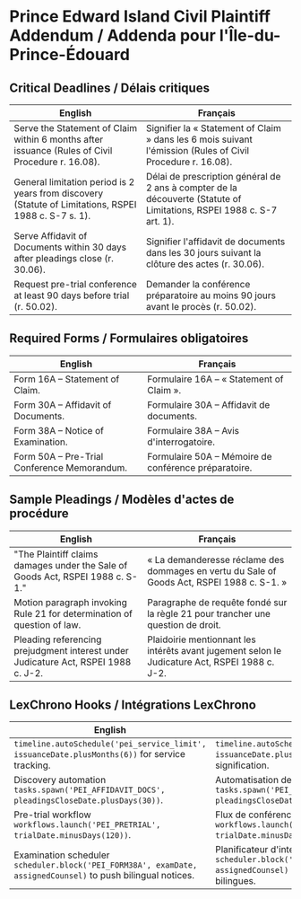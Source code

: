 # Prince Edward Island Civil Plaintiff Addendum / Addenda pour l'Île-du-Prince-Édouard

## Critical Deadlines / Délais critiques
| English | Français |
| --- | --- |
| Serve the Statement of Claim within 6 months after issuance (Rules of Civil Procedure r. 16.08). | Signifier la « Statement of Claim » dans les 6 mois suivant l'émission (Rules of Civil Procedure r. 16.08). |
| General limitation period is 2 years from discovery (Statute of Limitations, RSPEI 1988 c. S-7 s. 1). | Délai de prescription général de 2 ans à compter de la découverte (Statute of Limitations, RSPEI 1988 c. S-7 art. 1). |
| Serve Affidavit of Documents within 30 days after pleadings close (r. 30.06). | Signifier l'affidavit de documents dans les 30 jours suivant la clôture des actes (r. 30.06). |
| Request pre-trial conference at least 90 days before trial (r. 50.02). | Demander la conférence préparatoire au moins 90 jours avant le procès (r. 50.02). |

## Required Forms / Formulaires obligatoires
| English | Français |
| --- | --- |
| Form 16A – Statement of Claim. | Formulaire 16A – « Statement of Claim ». |
| Form 30A – Affidavit of Documents. | Formulaire 30A – Affidavit de documents. |
| Form 38A – Notice of Examination. | Formulaire 38A – Avis d'interrogatoire. |
| Form 50A – Pre-Trial Conference Memorandum. | Formulaire 50A – Mémoire de conférence préparatoire. |

## Sample Pleadings / Modèles d'actes de procédure
| English | Français |
| --- | --- |
| "The Plaintiff claims damages under the Sale of Goods Act, RSPEI 1988 c. S-1." | « La demanderesse réclame des dommages en vertu du Sale of Goods Act, RSPEI 1988 c. S-1. » |
| Motion paragraph invoking Rule 21 for determination of question of law. | Paragraphe de requête fondé sur la règle 21 pour trancher une question de droit. |
| Pleading referencing prejudgment interest under Judicature Act, RSPEI 1988 c. J-2. | Plaidoirie mentionnant les intérêts avant jugement selon le Judicature Act, RSPEI 1988 c. J-2. |

## LexChrono Hooks / Intégrations LexChrono
| English | Français |
| --- | --- |
| `timeline.autoSchedule('pei_service_limit', issuanceDate.plusMonths(6))` for service tracking. | `timeline.autoSchedule('pei_service_limit', issuanceDate.plusMonths(6))` pour suivre la signification. |
| Discovery automation `tasks.spawn('PEI_AFFIDAVIT_DOCS', pleadingsCloseDate.plusDays(30))`. | Automatisation de la communication `tasks.spawn('PEI_AFFIDAVIT_DOCS', pleadingsCloseDate.plusDays(30))`. |
| Pre-trial workflow `workflows.launch('PEI_PRETRIAL', trialDate.minusDays(120))`. | Flux de conférence préparatoire `workflows.launch('PEI_PRETRIAL', trialDate.minusDays(120))`. |
| Examination scheduler `scheduler.block('PEI_FORM38A', examDate, assignedCounsel)` to push bilingual notices. | Planificateur d'interrogatoire `scheduler.block('PEI_FORM38A', examDate, assignedCounsel)` pour envoyer des avis bilingues. |
